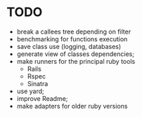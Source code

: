 # TODO

- break a callees tree depending on filter
- benchmarking for functions execution
- save class use (logging, databases)
- generate view of classes dependencies;
- make runners for the principal ruby tools
   - Rails
   - Rspec
   - Sinatra
- use yard;
- improve Readme;
- make adapters for older ruby versions
